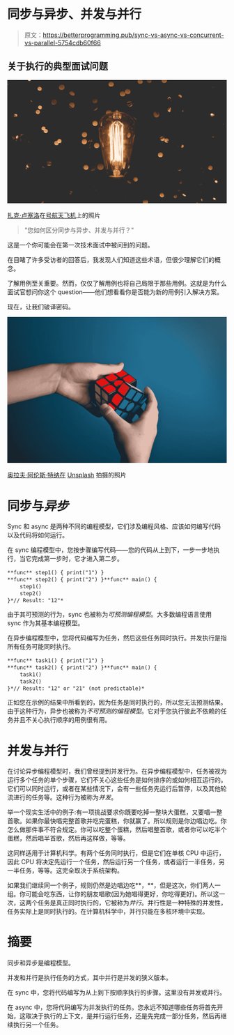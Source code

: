 # 同步与异步、并发与并行

> 原文：<https://betterprogramming.pub/sync-vs-async-vs-concurrent-vs-parallel-5754cdb60f66>

## 关于执行的典型面试问题

![](img/28e6229d5a21c966c0e60e3eadeb28af.png)

[扎克·卢塞洛](https://unsplash.com/@zlucerophoto?utm_source=medium&utm_medium=referral)在[号航天飞机](https://unsplash.com?utm_source=medium&utm_medium=referral)上的照片

> "您如何区分同步与异步、并发与并行？"

这是一个你可能会在第一次技术面试中被问到的问题。

在目睹了许多受访者的回答后，我发现人们知道这些术语，但很少理解它们的概念。

了解用例至关重要。然而，仅仅了解用例也将自己局限于那些用例。这就是为什么面试官想问你这个 question⁠——他们想看看你是否能为新的用例引入解决方案。

现在，让我们破译密码。

![](img/7e57eac6b12d810f2297a92e0253ea59.png)

[奥拉夫·阿伦斯·特纳在](https://unsplash.com/@olav_ahrens?utm_source=medium&utm_medium=referral) [Unsplash](https://unsplash.com?utm_source=medium&utm_medium=referral) 拍摄的照片

# 同步与*异步*

Sync 和 async 是两种不同的编程模型，它们涉及编程风格、应该如何编写代码以及代码将如何运行。

在 sync 编程模型中，您按步骤编写代码——您的代码从上到下，一步一步地执行，当它完成第一步时，它才进入第二步。

```
**func** step1() { print("1") }
**func** step2() { print("2") }**func** main() {
    step1()
    step2()
}*// Result: "12"*
```

由于其可预测的行为，sync 也被称为*可预测编程模型*。大多数编程语言使用 sync 作为其基本编程模型。

在异步编程模型中，您将代码编写为任务，然后这些任务同时执行。并发执行是指所有任务可能同时执行。

```
**func** task1() { print("1") }
**func** task2() { print("2") }**func** main() {
    task1()
    task2()
}*// Result: "12" or "21" (not predictable)*
```

正如您在示例的结果中所看到的，因为任务是同时执行的，所以您无法预测结果。由于这种行为，异步也被称为*不可预测的编程模型*。它对于您执行彼此不依赖的任务并且不关心执行顺序的用例很有用。

# 并发与并行

在讨论异步编程模型时，我们曾经提到并发行为。在异步编程模型中，任务被视为运行多个任务的单个步骤，它们不关心这些任务是如何排序的或如何相互运行的。它们可以同时运行，或者在某些情况下，会有一些任务先运行后暂停，以及其他轮流进行的任务等。这种行为被称为*并发*。

举一个现实生活中的例子:有一项挑战要求你既要吃掉一整块大蛋糕，又要唱一整首歌。如果你最快唱完整首歌并吃完蛋糕，你就赢了。所以规则是你边唱边吃。你怎么做那件事不符合规定。你可以吃整个蛋糕，然后唱整首歌，或者你可以吃半个蛋糕，然后唱半首歌，然后再这样做，等等。

这同样适用于计算机科学。有两个任务同时执行，但是它们在单核 CPU 中运行，因此 CPU 将决定先运行一个任务，然后运行另一个任务，或者运行一半任务，另一半任务，等等。这完全取决于系统架构。

如果我们继续同一个例子，规则仍然是边唱边吃**，**，但是这次，你们两人一组。你可能会吃东西，让你的朋友唱歌(因为她唱得更好，你吃得更好)。所以这一次，这两个任务是真正同时执行的，它被称为*并行*。并行性是一种特殊的并发性，任务实际上是同时执行的。在计算机科学中，并行只能在多核环境中实现。

# 摘要

同步和异步是编程模型。

并发和并行是执行任务的方式，其中并行是并发的狭义版本。

在 sync 中，您将代码编写为从上到下按顺序执行的步骤。这里没有并发或并行。

在 async 中，您将代码编写为并发执行的任务。您永远不知道哪些任务将首先开始，这取决于执行的上下文，是并行运行任务，还是先完成一部分任务，然后再继续执行另一个任务。